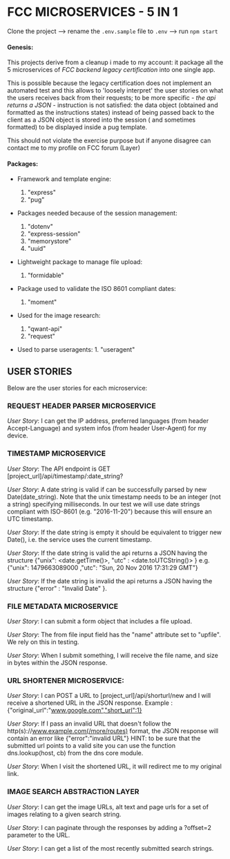 # FCC MICROSERVICES - 5 IN 1
Clone the project --> rename the `.env.sample` file to `.env` --> run `npm start`

#### Genesis:
This projects derive from a cleanup i made to my account: it package all the 5 microservices of *FCC backend legacy certification* into one single app.

This is possible because the legacy certification does not implement an automated test and this allows to 'loosely interpret' the user stories on what the users receives back from their requests; to be more specific  - *the api returns a JSON* - instruction is not satisfied: the data object (obtained and formatted as the instructions states) instead of being passed back to the client as a JSON object is stored into the session ( and sometimes formatted) to be displayed inside a pug template.

This should not violate the exercise purpose but if anyone disagree can contact me to my profile on FCC forum  (Layer)

#### Packages:
  - Framework and template engine:
    1. "express"
    2. "pug"

  - Packages needed because of the session management:
    1. "dotenv"
    2. "express-session"
    3. "memorystore"
    4. "uuid"

  - Lightweight package to manage file upload: 
    1. "formidable"

  - Package used to validate the ISO 8601 compliant dates:
    1. "moment"

  - Used for the image research:
    1. "qwant-api"
    2. "request"

   - Used to parse useragents:
    1. "useragent"

## USER STORIES

Below are the user stories for each microservice:

### REQUEST HEADER PARSER MICROSERVICE

*User Story*: I can get the IP address, preferred languages (from header Accept-Language)
and system infos (from header User-Agent) for my device. 

### TIMESTAMP MICROSERVICE

*User Story*: The API endpoint is GET [project_url]/api/timestamp/:date_string?

*User Story*: A date string is valid if can be successfully parsed by new Date(date_string).
    Note that the unix timestamp needs to be an integer (not a string) specifying milliseconds.
    In our test we will use date strings compliant with ISO-8601 (e.g. "2016-11-20") because this will ensure an UTC timestamp.
    
*User Story*: If the date string is empty it should be equivalent to trigger new Date(), i.e. the service uses the current timestamp.

*User Story*: If the date string is valid the api returns a JSON having the structure
    {"unix": <date.getTime()>, "utc" : <date.toUTCString()> }
    e.g. {"unix": 1479663089000 ,"utc": "Sun, 20 Nov 2016 17:31:29 GMT"}
    
*User Story*: If the date string is invalid the api returns a JSON having the structure
    {"error" : "Invalid Date" }.

### FILE METADATA MICROSERVICE

*User Story*: I can submit a form object that includes a file upload.

*User Story*: The from file input field has the "name" attribute set to "upfile". We rely on this in testing.

*User Story*: When I submit something, I will receive the file name, and size in bytes within the JSON response.

### URL SHORTENER MICROSERVICE:

*User Story*: I can POST a URL to [project_url]/api/shorturl/new and I will receive a shortened URL in the JSON response.
    Example : {"original_url":"www.google.com","short_url":1}
    
*User Story*: If I pass an invalid URL that doesn't follow the http(s)://www.example.com(/more/routes) format, the JSON response will contain an error like {"error":"invalid URL"}
    HINT: to be sure that the submitted url points to a valid site you can use the function dns.lookup(host, cb) from the dns core module.
    
*User Story*: When I visit the shortened URL, it will redirect me to my original link.

### IMAGE SEARCH ABSTRACTION LAYER

*User Story*: I can get the image URLs, alt text and page urls for a set of images relating to a given search string.

*User Story*: I can paginate through the responses by adding a ?offset=2 parameter to the URL.

*User Story*: I can get a list of the most recently submitted search strings.
